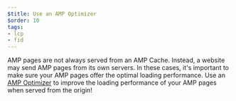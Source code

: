 ```yaml
---
$title: Use an AMP Optimizer
$order: 10
tags:
- lcp
- fid
---
```

AMP pages are not always served from an AMP Cache. Instead, a website may send
AMP pages from its own servers. In these cases, it's important to make sure
your AMP pages offer the optimal loading performance. Use an
[AMP Optimizer](https://amp.dev/documentation/guides-and-tutorials/optimize-and-measure/amp-optimizer-guide/)
to improve the loading performance of your AMP pages when served from the origin!
